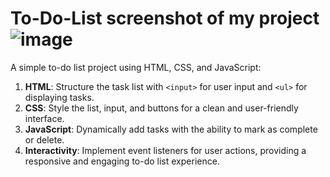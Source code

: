 # To-Do-List   screenshot of my project  ![image](https://github.com/Giridharan109/To-Do-List/assets/129315046/8573bef1-133c-40f5-8a70-0c93ce35e714) 

A simple to-do list project using HTML, CSS, and JavaScript:
1. **HTML**: Structure the task list with `<input>` for user input and `<ul>` for displaying tasks.
2. **CSS**: Style the list, input, and buttons for a clean and user-friendly interface.
3. **JavaScript**: Dynamically add tasks with the ability to mark as complete or delete.
4. **Interactivity**: Implement event listeners for user actions, providing a responsive and engaging to-do list experience.


